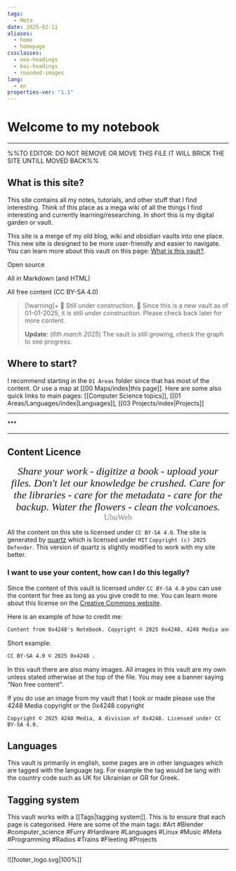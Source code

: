```yaml
---
tags:
  - Meta
date: 2025-02-11
aliases:
  - home
  - homepage
cssclasses:
  - neo-headings
  - bai-headings
  - rounded-images
lang:
  - en
properties-ver: "1.1"
---
```

# Welcome to my notebook

***
%%TO EDITOR: DO NOT REMOVE OR MOVE THIS FILE IT WILL BRICK THE SITE UNTILL MOVED BACK%%
## What is this site?

This site contains all my notes, tutorials, and other stuff that I find interesting. Think of this place as a mega wiki of all the things I find interesting and currently learning/researching. In short this is my digital garden or vault. 

This site is a merge of my old blog, wiki and obsidian vaults into one place. This new site is designed to be more user-friendly and easier to navigate. You can learn more about this vault on this page: [What is this vault?](What%20is%20this%20vault?.md). 

<div class="X42-card-container">
<p>Open source</p><p>All in Markdown (and HTML)</p><p>All free content (CC BY-SA 4.0)</p></div>

> [!warning]+ 🚧 Still under construction. 🚧
> Since this is a new vault as of 01-01-2025, it is still under construction. Please check back later for more content.
> 
> **Update**: (*6th march 2025*) The vault is still growing, check the graph to see progress.

## Where to start?
I recommend starting in the `01 Areas` folder since that has most of the content. Or use a map at [[00 Maps/index|this page]]. Here are some also quick links to main pages: [[Computer Science topics]], [[01 Areas/Languages/index|Languages]], [[03 Projects/index|Projects]]
<div class="X42-star-break-line-container">
<hr>
<p class="X42-star-break-line">***</p>
<hr>
</div>

## Content Licence

<p style="font-size:x-large;text-align:center;margin:0;font-family:sanserif;"><i>Share your work - digitize a book - upload your files. Don't let our knowledge be crushed. Care for the libraries - care for the metadata - care for the backup. Water the flowers - clean the volcanoes.</i></p>
<p style="font-size:large;text-align:center;margin:0;font-family:sanserif;color:gray;">UbuWeb</p>

All the content on this site is licensed under `CC BY-SA 4.0`. The site is generated by [quartz](https://quartz.jzhao.xyz/) which is licensed under `MIT` `Copyright (c) 2025 Defender`. This version of quartz is slightly modified to work with my site better.

### I want to use your content, how can I do this legally?

Since the content of this vault is licensed under `CC BY-SA 4.0` you can use the content for free as long as you give credit to me. You can learn more about this license on the [Creative Commons website](https://creativecommons.org/licenses/by-sa/4.0/). 

Here is an example of how to credit me:

```markdown
Content from 0x4248's Notebook. Copyright © 2025 0x4248, 4248 Media and Contributors.
```

Short example:

```markdown
CC BY-SA 4.0 © 2025 0x4248 .
```

In this vault there are also many images. All images in this vault are my own unless stated otherwise at the top of the file. You may see a banner saying "Non free content".

If you do use an image from my vault that I took or made please use the 4248 Media copyright or the 0x4248 copyright

```
Copyright © 2025 4248 Media, A division of 0x4248. Licensed under CC BY-SA 4.0.
```
## Languages
This vault is primarily in english, some pages are in other languages which are tagged with the language tag. For example the tag would be lang with the country code such as UK for Ukrainian or GR for Greek. 
## Tagging system
This vault works with a [[Tags|tagging system]]. This is to ensure that each page is categorised. Here are some of the main tags:
#Art #Blender #computer_science #Furry #Hardware #Languages #Linux #Music #Meta #Programming #Radios #Trains #Fleeting #Projects 

***

![[footer_logo.svg|100%]]